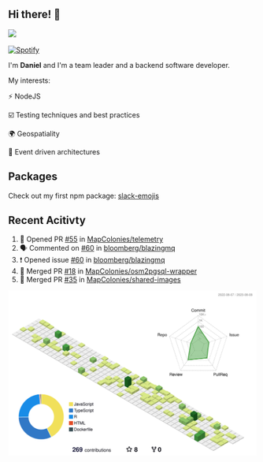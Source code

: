 ## Hi there! 👋

<p>
  <img src="https://github-readme-stats.vercel.app/api?username=syncush&theme=tokyonight">
</p>

[![Spotify](https://novatorem-rust.vercel.app/api/spotify)](https://open.spotify.com/user/syncush)

I'm **Daniel** and I'm a team leader and a backend software developer.

My interests:

⚡ NodeJS

☑️ Testing techniques and best practices

🌍 Geospatiality

🧠 Event driven architectures

## Packages
Check out my first npm package: [slack-emojis](https://www.npmjs.com/package/slack-emojis)

## Recent Acitivty
<!--START_SECTION:activity-->
1. 💪 Opened PR [#55](https://github.com/MapColonies/telemetry/pull/55) in [MapColonies/telemetry](https://github.com/MapColonies/telemetry)
2. 🗣 Commented on [#60](https://github.com/bloomberg/blazingmq/issues/60#issuecomment-1665163847) in [bloomberg/blazingmq](https://github.com/bloomberg/blazingmq)
3. ❗ Opened issue [#60](https://github.com/bloomberg/blazingmq/issues/60) in [bloomberg/blazingmq](https://github.com/bloomberg/blazingmq)
4. 🎉 Merged PR [#18](https://github.com/MapColonies/osm2pgsql-wrapper/pull/18) in [MapColonies/osm2pgsql-wrapper](https://github.com/MapColonies/osm2pgsql-wrapper)
5. 🎉 Merged PR [#35](https://github.com/MapColonies/shared-images/pull/35) in [MapColonies/shared-images](https://github.com/MapColonies/shared-images)
<!--END_SECTION:activity-->

![contrib](./profile-3d-contrib/profile-green-animate.svg)
